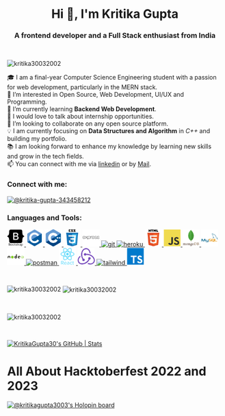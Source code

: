 <h1 align="center">Hi 👋, I'm Kritika Gupta</h1>
<h3 align="center">A frontend developer and a Full Stack enthusiast from India</h3>

<br>

<p align="left"> <img src="https://komarev.com/ghpvc/?username=kritika30032002&label=Profile%20views&color=0e75b6&style=flat" alt="kritika30032002" /> </p>

🎓 I am a final-year Computer Science Engineering student with a passion for web development, particularly in the MERN stack.<br>
👀 I’m interested in Open Source, Web Development, UI/UX and Programming. <br>
🌱 I’m currently learning **Backend Web Development**. <br>
💬 I would love to talk about internship opportunities. <br>
💞️ I’m looking to collaborate on any open source platform. <br>
💡 I am currently focusing on **Data Structures and Algorithm** in *C++* and building my portfolio. <br>
📚 I am looking forward to enhance my knowledge by learning new skills and grow in the tech fields. <br>
📫 You can connect with me via  [linkedin](https://www.linkedin.com/in/kritika-gupta-343458212/) or by [Mail](kritikagupta3003@gmail.com).


<h3 align="left">Connect with me:</h3>
<p align="left">  
<a href="https://www.linkedin.com/in/kritika-gupta-343458212/" target="blank"><img align="center" src="https://raw.githubusercontent.com/rahuldkjain/github-profile-readme-generator/master/src/images/icons/Social/linked-in-alt.svg" alt="@kritika-gupta-343458212" height="30" width="40" /></a>
</p>

<h3 align="left">Languages and Tools:</h3>

<p align="left"> <a href="https://getbootstrap.com" target="_blank" rel="noreferrer"> <img src="https://raw.githubusercontent.com/devicons/devicon/master/icons/bootstrap/bootstrap-plain-wordmark.svg" alt="bootstrap" width="40" height="40"/> </a> <a href="https://www.cprogramming.com/" target="_blank" rel="noreferrer"> <img src="https://raw.githubusercontent.com/devicons/devicon/master/icons/c/c-original.svg" alt="c" width="40" height="40"/> </a> <a href="https://www.w3schools.com/cpp/" target="_blank" rel="noreferrer"> <img src="https://raw.githubusercontent.com/devicons/devicon/master/icons/cplusplus/cplusplus-original.svg" alt="cplusplus" width="40" height="40"/> </a> <a href="https://www.w3schools.com/css/" target="_blank" rel="noreferrer"> <img src="https://raw.githubusercontent.com/devicons/devicon/master/icons/css3/css3-original-wordmark.svg" alt="css3" width="40" height="40"/> </a> <a href="https://expressjs.com" target="_blank" rel="noreferrer"> <img src="https://raw.githubusercontent.com/devicons/devicon/master/icons/express/express-original-wordmark.svg" alt="express" width="40" height="40"/> </a> <a href="https://git-scm.com/" target="_blank" rel="noreferrer"> <img src="https://www.vectorlogo.zone/logos/git-scm/git-scm-icon.svg" alt="git" width="40" height="40"/> </a> <a href="https://heroku.com" target="_blank" rel="noreferrer"> <img src="https://www.vectorlogo.zone/logos/heroku/heroku-icon.svg" alt="heroku" width="40" height="40"/> </a> <a href="https://www.w3.org/html/" target="_blank" rel="noreferrer"> <img src="https://raw.githubusercontent.com/devicons/devicon/master/icons/html5/html5-original-wordmark.svg" alt="html5" width="40" height="40"/> </a> <a href="https://developer.mozilla.org/en-US/docs/Web/JavaScript" target="_blank" rel="noreferrer"> <img src="https://raw.githubusercontent.com/devicons/devicon/master/icons/javascript/javascript-original.svg" alt="javascript" width="40" height="40"/> </a> <a href="https://www.mongodb.com/" target="_blank" rel="noreferrer"> <img src="https://raw.githubusercontent.com/devicons/devicon/master/icons/mongodb/mongodb-original-wordmark.svg" alt="mongodb" width="40" height="40"/> </a> <a href="https://www.mysql.com/" target="_blank" rel="noreferrer"> <img src="https://raw.githubusercontent.com/devicons/devicon/master/icons/mysql/mysql-original-wordmark.svg" alt="mysql" width="40" height="40"/> </a> <a href="https://nodejs.org" target="_blank" rel="noreferrer"> <img src="https://raw.githubusercontent.com/devicons/devicon/master/icons/nodejs/nodejs-original-wordmark.svg" alt="nodejs" width="40" height="40"/> </a> <a href="https://postman.com" target="_blank" rel="noreferrer"> <img src="https://www.vectorlogo.zone/logos/getpostman/getpostman-icon.svg" alt="postman" width="40" height="40"/> </a> <a href="https://reactjs.org/" target="_blank" rel="noreferrer"> <img src="https://raw.githubusercontent.com/devicons/devicon/master/icons/react/react-original-wordmark.svg" alt="react" width="40" height="40"/> </a> <a href="https://redux.js.org" target="_blank" rel="noreferrer"> <img src="https://raw.githubusercontent.com/devicons/devicon/master/icons/redux/redux-original.svg" alt="redux" width="40" height="40"/> </a> <a href="https://tailwindcss.com/" target="_blank" rel="noreferrer"> <img src="https://www.vectorlogo.zone/logos/tailwindcss/tailwindcss-icon.svg" alt="tailwind" width="40" height="40"/> </a> <a href="https://www.typescriptlang.org/" target="_blank" rel="noreferrer"> <img src="https://raw.githubusercontent.com/devicons/devicon/master/icons/typescript/typescript-original.svg" alt="typescript" width="40" height="40"/> </a> </p>

<br>

<p><img align="left" src="https://github-readme-stats.vercel.app/api/top-langs?username=kritika30032002&show_icons=true&locale=en&layout=compact" alt="kritika30032002" /></p>
<p>&nbsp;<img align="center" src="https://github-readme-stats.vercel.app/api?username=kritika30032002&show_icons=true&locale=en" alt="kritika30032002" /></p>
<br>
<p><img align="center" src="https://github-readme-streak-stats.herokuapp.com/?user=kritika30032002&" alt="kritika30032002" /></p>

<br>

[![KritikaGupta30's GitHub | Stats](https://stats.quine.sh/KritikaGupta30/github?theme=light)](https://quine.sh)

<h1>All About Hacktoberfest 2022 and 2023 </h1>

[![@kritikagupta3003's Holopin board](https://holopin.me/kritikagupta3003)](https://holopin.io/@kritikagupta3003)
